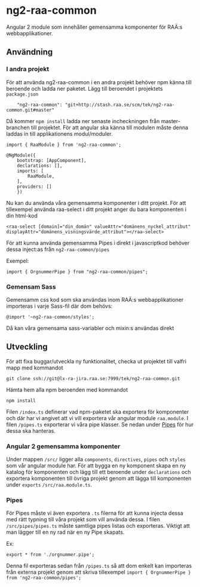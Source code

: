 # ng2-raa-common
Angular 2 module som innehåller gemensamma komponenter för RAÄ:s webbapplikationer.

## Användning

### I andra projekt
För att använda ng2-raa-common i en andra projekt behöver npm känna till beroende och ladda ner paketet. Lägg till beroendet i projektets `package.json`

        "ng2-raa-common": "git+http://stash.raa.se/scm/tek/ng2-raa-common.git#master"

Då kommer `npm install` ladda ner senaste incheckningen från master-branchen till projektet.
För att angular ska känna till modulen måste denna laddas in till applikationens modul/moduler.

    import { RaaModule } from 'ng2-raa-common';

    @NgModule({
        bootstrap: [AppComponent],
        declarations: [],
        imports: [
            RaaModule,
        ],
        providers: []
        })

Nu kan du använda våra gemensamma komponenter i ditt projekt. För
att tillexempel använda raa-select i ditt projekt anger du bara komponenten i din html-kod

    <raa-select [domain]="din_domän" valueAttr="domänens_nyckel_attribut" displayAttr="domänens_visningsvärde_attribut"></raa-select>

För att kunna använda gemensamma Pipes i direkt i javascriptkod behöver dessa inject:as från `ng2-raa-common/pipes`

Exempel:

    import { OrgnummerPipe } from "ng2-raa-common/pipes";

### Gemensam Sass
Gemensamm css kod som ska användas inom RAÄ:s webbapplikationer importeras i varje Sass-fil där dom behövs:

    @import '~ng2-raa-common/styles';

Då kan våra gemensama sass-variabler och mixin:s användas direkt

## Utveckling
För att fixa buggar/utveckla ny funktionalitet, checka ut projektet till valfri mapp med kommandot

    git clone ssh://git@lx-ra-jira.raa.se:7999/tek/ng2-raa-common.git

Hämta hem alla npm beroenden med kommandot

    npm install

Filen `/index.ts` definerar vad npm-paketet ska exportera för komponenter och där har vi angivet att vi vill exportera vår angular module `raa.module`.
I filen `/pipes.ts` exporterar vi våra pipe klasser. Se nedan under [Pipes](#pipes) för hur dessa ska hanteras.

### Angular 2 gemensamma komponenter
Under mappen `/src/` ligger alla `components`, `directives`, `pipes` och `styles`
som vår angular module har. För att bygga en ny komponent skapa en ny katalog för komponenten
och lägg till ett beroende under `declarations` och exportera komponenten till övriga projekt genom att lägga till komponenten 
under `exports` `/src/raa.module.ts`.

### <a name="pipes"></a>Pipes
För Pipes måste vi även exportera `.ts` filerna för att kunna injecta dessa med rätt typning till våra projekt som vill använda dessa.
I filen `/src/pipes/pipes.ts` måste samtliga pipes listas och exporteras. Viktigt att man lägger till en ny rad när en ny Pipe skapats.

Ex:

    export * from './orgnummer.pipe';

Denna fil exporteras sedan från `/pipes.ts` så att dom enkelt kan importeras från externa projekt genom att skriva  tillexempel `import { OrgnummerPipe } from 'ng2-raa-common/pipes';`
